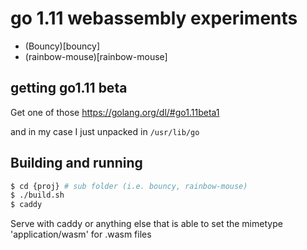 # go 1.11 webassembly experiments


* (Bouncy)[bouncy]
* (rainbow-mouse)[rainbow-mouse]

## getting go1.11 beta

Get one of those
https://golang.org/dl/#go1.11beta1

and in my case I just unpacked in `/usr/lib/go`

## Building and running

```sh
$ cd {proj} # sub folder (i.e. bouncy, rainbow-mouse)
$ ./build.sh
$ caddy
```

Serve with caddy or anything else that is able to set the mimetype
'application/wasm' for .wasm files

